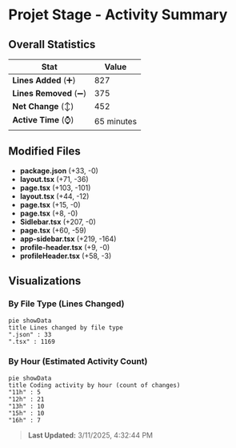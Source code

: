 # Projet Stage - Activity Summary 

## Overall Statistics

| Stat                   | Value                                                             |
| ---------------------- | ----------------------------------------------------------------- |
| **Lines Added** (➕)   | 827                                          |
| **Lines Removed** (➖) | 375                                        |
| **Net Change** (↕)    | 452                |
| **Active Time** (⌚)   | 65 minutes |


## Modified Files
- **package.json** (+33, -0)
- **layout.tsx** (+71, -36)
- **page.tsx** (+103, -101)
- **layout.tsx** (+44, -12)
- **page.tsx** (+15, -0)
- **page.tsx** (+8, -0)
- **Sidlebar.tsx** (+207, -0)
- **page.tsx** (+60, -59)
- **app-sidebar.tsx** (+219, -164)
- **profile-header.tsx** (+9, -0)
- **profileHeader.tsx** (+58, -3)

## Visualizations

### By File Type (Lines Changed)

```mermaid
pie showData
title Lines changed by file type
".json" : 33
".tsx" : 1169
```

### By Hour (Estimated Activity Count)

```mermaid
pie showData
title Coding activity by hour (count of changes)
"11h" : 5
"12h" : 21
"13h" : 10
"15h" : 10
"16h" : 7
```


> **Last Updated:** 3/11/2025, 4:32:44 PM